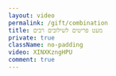 ```yaml
---
layout: video
permalink: /gift/combination
title: מעט פריטים לשילובים רבים
private: true
className: no-padding
video: XINXKzngHPU
comment: true
---
```

